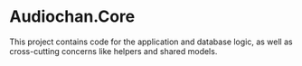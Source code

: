 ﻿# Audiochan.Core

This project contains code for the application and database logic, as well as cross-cutting concerns like helpers and shared models. 
